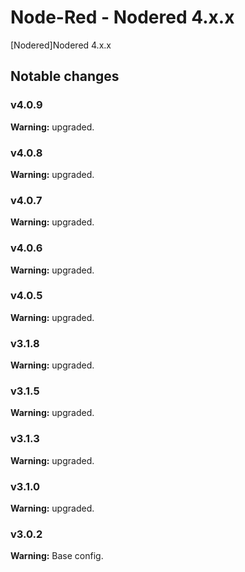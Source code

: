 # Node-Red - Nodered 4.x.x

[Nodered]Nodered 4.x.x


## Notable changes

### v4.0.9
**Warning:** upgraded.

### v4.0.8
**Warning:** upgraded.

### v4.0.7
**Warning:** upgraded.

### v4.0.6
**Warning:** upgraded.

### v4.0.5
**Warning:** upgraded.

### v3.1.8
**Warning:** upgraded.

### v3.1.5
**Warning:** upgraded.

### v3.1.3
**Warning:** upgraded.

### v3.1.0
**Warning:** upgraded.

### v3.0.2
**Warning:** Base config.